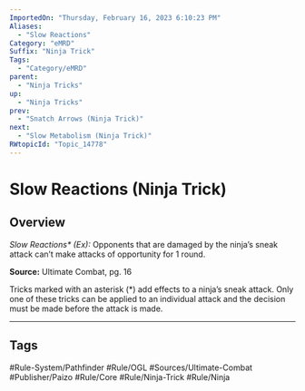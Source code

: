 ```yaml
---
ImportedOn: "Thursday, February 16, 2023 6:10:23 PM"
Aliases:
  - "Slow Reactions"
Category: "eMRD"
Suffix: "Ninja Trick"
Tags:
  - "Category/eMRD"
parent:
  - "Ninja Tricks"
up:
  - "Ninja Tricks"
prev:
  - "Snatch Arrows (Ninja Trick)"
next:
  - "Slow Metabolism (Ninja Trick)"
RWtopicId: "Topic_14778"
---
```

# Slow Reactions (Ninja Trick)
## Overview
*Slow Reactions\* (Ex):* Opponents that are damaged by the ninja’s sneak attack can’t make attacks of opportunity for 1 round.

**Source:** Ultimate Combat, pg. 16

Tricks marked with an asterisk (\*) add effects to a ninja’s sneak attack. Only one of these tricks can be applied to an individual attack and the decision must be made before the attack is made.


---
## Tags
#Rule-System/Pathfinder #Rule/OGL #Sources/Ultimate-Combat #Publisher/Paizo #Rule/Core #Rule/Ninja-Trick #Rule/Ninja

